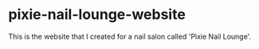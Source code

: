 # pixie-nail-lounge-website

This is the website that I created for a nail salon called 'Pixie Nail Lounge'.

